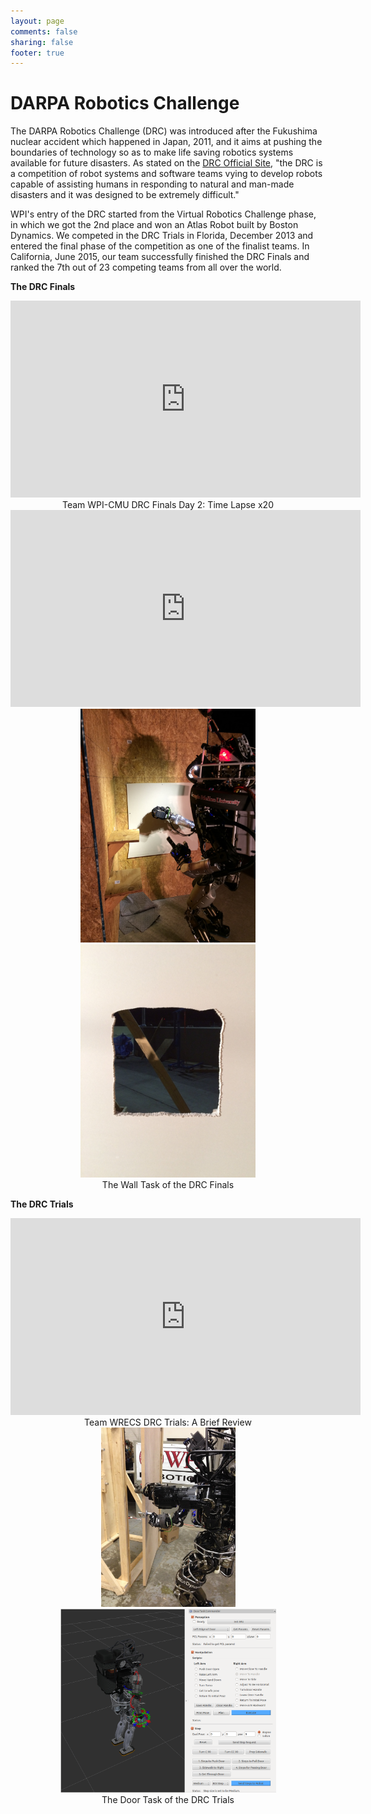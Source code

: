 ```yaml
---
layout: page
comments: false
sharing: false
footer: true
---
```


DARPA Robotics Challenge
======

The DARPA Robotics Challenge (DRC) was introduced after the Fukushima nuclear accident which happened in Japan, 2011, and it aims at pushing the boundaries of technology so as to make life saving robotics systems available for future disasters. As stated on the [DRC Official Site](http://www.theroboticschallenge.org/), "the DRC is a competition of robot systems and software teams vying to develop robots capable of assisting humans in responding to natural and man-made disasters and it was designed to be extremely difficult."

WPI's entry of the DRC started from the Virtual Robotics Challenge phase, in which we got the 2nd place and won an Atlas Robot built by Boston Dynamics. We competed in the DRC Trials in Florida, December 2013 and entered the final phase of the competition as one of the finalist teams. In California, June 2015, our team successfully finished the DRC Finals and ranked the 7th out of 23 competing teams from all over the world.

**The DRC Finals**
<center><iframe width="560" height="315" src="https://www.youtube.com/embed/1PiJtRLJ2BI" frameborder="0" allowfullscreen></iframe></center>

<center>Team WPI-CMU DRC Finals Day 2: Time Lapse x20</center>

<center><iframe width="560" height="315" src="https://www.youtube.com/embed/J-3JWAuBzE8" frameborder="0" allowfullscreen></iframe></center>

<center><img src="/img/projects/drc_drill_robot.JPG" width="280"/>
<img src="/img/projects/drc_drill_hole.JPG" width="280" /></center>

<center>The Wall Task of the DRC Finals</center>

**The DRC Trials**

<center><iframe width="560" height="315" src="https://www.youtube.com/embed/UL3gMu76Nik" frameborder="0" allowfullscreen></iframe></center>

<center>Team WRECS DRC Trials: A Brief Review</center>

<center><img src="/img/projects/drc_door.jpg" width="215" />
<img src="/img/projects/door_task_panel.png" width="345"/></center>

<center>The Door Task of the DRC Trials</center>
